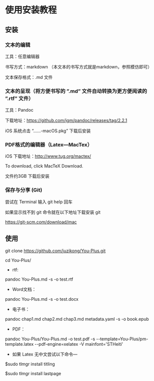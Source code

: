 # 使用安装教程

## 安装

### 文本的编辑

工具：任意编辑器

书写方式：markdown （本文本的书写方式就是markdown，参照模仿即可）

文本保存格式：.md 文件

### 文本的呈现（将方便书写的 ”.md” 文件自动转换为更方便阅读的 ”.rtf” 文件）

工具：Pandoc

下载地址：<https://github.com/jgm/pandoc/releases/tag/2.2.1>

iOS 系统点击 “……-macOS.pkg” 下载后安装

### PDF格式的编辑器（Latex—MacTex）

iOS 下载地址：<http://www.tug.org/mactex/>

To download, click MacTeX Download. 

文件约3GB 下载后安装

### 保存与分享 (Git)

尝试在 Terminal 输入 git help 回车

如果显示找不到 git 命令就在以下地址下载安装 git

<https://git-scm.com/download/mac>

## 使用

git clone https://github.com/juzikong/You-Plus.git

cd You-Plus/

* rtf:

pandoc You-Plus.md -s -o test.rtf

* Word文档：

pandoc You-Plus.md -s -o test.docx

* 电子书：

pandoc chap1.md chap2.md chap3.md metadata.yaml -s -o book.epub

* PDF：

pandoc You-Plus/You-Plus.md -o test.pdf -s --template=You-Plus/pm-template.latex --pdf-engine=xelatex -V mainfont='STHeiti'

* 如果 Latex 无中文尝试以下命令—

$sudo tlmgr install titling

$sudo tlmgr install lastpage
